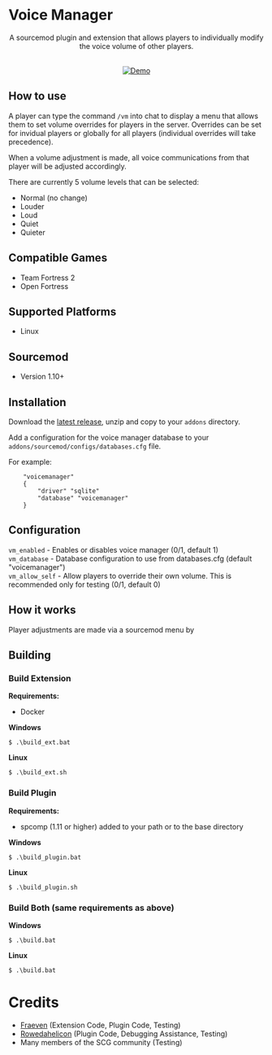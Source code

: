 # Voice Manager

<div align="center">
  A sourcemod plugin and extension that allows players to individually modify the voice volume of other players. 
  </br>
  </br>

  [![Demo](https://i3.ytimg.com/vi/5lFNonAkXDQ/hqdefault.jpg)](https://youtu.be/5lFNonAkXDQ "Voice Manager Sourcemod Extension and Plugin Demo")
</div>

## How to use
A player can type the command `/vm` into chat to display a menu that allows them to set volume overrides for players in the server. Overrides can be set for invidual players or globally for all players (individual overrides will take precedence).

When a volume adjustment is made, all voice communications from that player will be adjusted accordingly.

There are currently 5 volume levels that can be selected:
- Normal (no change)
- Louder
- Loud
- Quiet
- Quieter

## Compatible Games
- Team Fortress 2
- Open Fortress

## Supported Platforms
- Linux

## Sourcemod
- Version 1.10+

## Installation
Download the [latest release](https://github.com/SouthernCrossGaming/voicemanager/releases/latest/download/voicemanager.zip), unzip and copy to your `addons` directory.

Add a configuration for the voice manager database to your `addons/sourcemod/configs/databases.cfg` file.

For example:
```
	"voicemanager"
	{
		"driver" "sqlite"
		"database" "voicemanager"
	}
```

## Configuration
`vm_enabled` - Enables or disables voice manager (0/1, default 1)  
`vm_database` - Database configuration to use from databases.cfg (default "voicemanager")  
`vm_allow_self` - Allow players to override their own volume. This is recommended only for testing (0/1, default 0) 

## How it works
Player adjustments are made via a sourcemod menu by 

## Building

### Build Extension

<b>Requirements:</b>
- Docker

<b>Windows</b>
```
$ .\build_ext.bat
```

<b>Linux</b>
```
$ .\build_ext.sh
```

### Build Plugin
<b>Requirements:</b>
- spcomp (1.11 or higher) added to your path or to the base directory

<b>Windows</b>
```
$ .\build_plugin.bat
```
<b>Linux</b>
```
$ .\build_plugin.sh
```

### Build Both (same requirements as above)

<b>Windows</b>
```
$ .\build.bat
```

<b>Linux</b>
```
$ .\build.bat
```

# Credits
- [Fraeven](https://fraeven.dev) (Extension Code, Plugin Code, Testing)
- [Rowedahelicon](https://rowdythecrux.dev) (Plugin Code, Debugging Assistance, Testing)
- Many members of the SCG community (Testing)